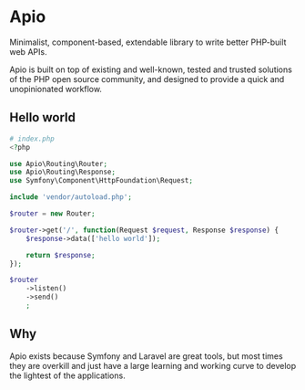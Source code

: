 # Apio
Minimalist, component-based, extendable library to write better PHP-built web APIs.

Apio is built on top of existing and well-known, tested and trusted solutions of the PHP open source community, and designed to provide a quick and unopinionated workflow.

## Hello world
```php
# index.php
<?php

use Apio\Routing\Router;
use Apio\Routing\Response;
use Symfony\Component\HttpFoundation\Request;

include 'vendor/autoload.php';

$router = new Router;

$router->get('/', function(Request $request, Response $response) {
    $response->data(['hello world']);

    return $response;
});

$router
    ->listen()
    ->send()
    ;
```

## Why
Apio exists because Symfony and Laravel are great tools, but most times they are overkill and just have a large learning and working curve to develop the lightest of the applications.

